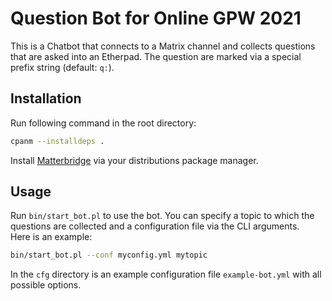 # Question Bot for Online GPW 2021

This is a Chatbot that connects to a Matrix channel and collects questions that are asked into an Etherpad. The question are marked via a special prefix string (default: `q:`).
## Installation
Run following command in the root directory:
```bash
cpanm --installdeps .
```
Install [Matterbridge](https://github.com/42wim/matterbridge) via your distributions package manager.

## Usage
Run `bin/start_bot.pl` to use the bot. You can specify a topic to which the questions are collected and a configuration file via the CLI arguments.<br>
Here is an example:
```bash
bin/start_bot.pl --conf myconfig.yml mytopic
```

In the `cfg` directory is an example configuration file `example-bot.yml` with all possible options.